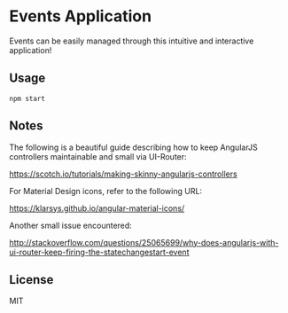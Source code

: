 # Events Application

Events can be easily managed through this intuitive and interactive application!

##  Usage

`npm start`

##  Notes

The following is a beautiful guide describing how to keep AngularJS controllers maintainable and small via UI-Router:

https://scotch.io/tutorials/making-skinny-angularjs-controllers

For Material Design icons, refer to the following URL:

https://klarsys.github.io/angular-material-icons/

Another small issue encountered:

http://stackoverflow.com/questions/25065699/why-does-angularjs-with-ui-router-keep-firing-the-statechangestart-event

##  License

MIT
